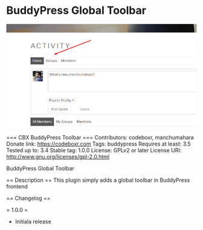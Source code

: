 # BuddyPress Global Toolbar
![Screenshot](https://github.com/manchumahara/cbxbptoolbar/blob/master/assets/images/screenshot_1.png?raw=true)


=== CBX BuddyPress Toolbar ===
Contributors: codeboxr, manchumahara
Donate link: https://codeboxr.com
Tags: buddypress
Requires at least: 3.5
Tested up to: 3.4
Stable tag: 1.0.0
License: GPLv2 or later
License URI: http://www.gnu.org/licenses/gpl-2.0.html

BuddyPress Global Toolbar

== Description ==
This plugin simply adds a global toolbar in BuddyPress frontend



== Changelog ==

= 1.0.0 =
* Initiala release


